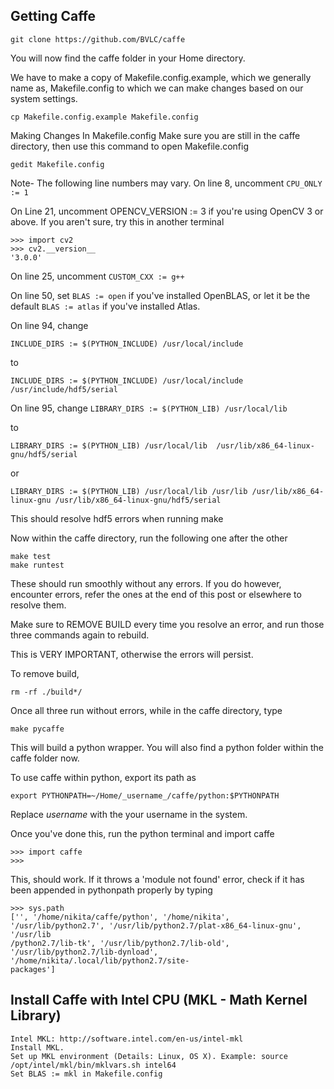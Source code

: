 ## Getting Caffe
```git clone https://github.com/BVLC/caffe```

You will now find the caffe folder in your Home directory.

We have to make a copy of Makefile.config.example, which we generally name as, Makefile.config to which we can make changes based on our system settings.

```cd caffe
cp Makefile.config.example Makefile.config
```
Making Changes In Makefile.config
Make sure you are still in the caffe directory, then use this command to open Makefile.config

```gedit Makefile.config```

Note- The following line numbers may vary.
On line 8, uncomment ```CPU_ONLY := 1```

On Line 21, uncomment OPENCV_VERSION := 3 if you're using OpenCV 3 or above. If you aren't sure, try this in another terminal

```$ python
>>> import cv2
>>> cv2.__version__
'3.0.0' 
```

On line 25, uncomment ```CUSTOM_CXX := g++```

On line 50, set ```BLAS := open``` if you've installed OpenBLAS, or let it be the default ```BLAS := atlas``` if you've installed Atlas.

On line 94, change

```INCLUDE_DIRS := $(PYTHON_INCLUDE) /usr/local/include```

to

```INCLUDE_DIRS := $(PYTHON_INCLUDE) /usr/local/include  /usr/include/hdf5/serial ```

On line 95, change
```LIBRARY_DIRS := $(PYTHON_LIB) /usr/local/lib```

to

```LIBRARY_DIRS := $(PYTHON_LIB) /usr/local/lib  /usr/lib/x86_64-linux-gnu/hdf5/serial```

or

```LIBRARY_DIRS := $(PYTHON_LIB) /usr/local/lib /usr/lib /usr/lib/x86_64-linux-gnu /usr/lib/x86_64-linux-gnu/hdf5/serial```

This should resolve hdf5 errors when running make

Now within the caffe directory, run the following one after the other

```make all
make test
make runtest
```


These should run smoothly without any errors. If you do however, encounter errors, refer the ones at the end of this post or elsewhere to resolve them.

Make sure to REMOVE BUILD every time you resolve an error, and run those three commands again to rebuild.

This is VERY IMPORTANT, otherwise the errors will persist.

To remove build,

```rm -rf ./build*/```

Once all three run without errors, while in the caffe directory, type

```make pycaffe```

This will build a python wrapper. You will also find a python folder within the caffe folder now.

To use caffe within python, export its path as

```export PYTHONPATH=~/Home/_username_/caffe/python:$PYTHONPATH```

Replace _username_ with the your username in the system.

Once you've done this, run the python terminal and import caffe

```
>>> import caffe
>>>
```
This, should work. If it throws a 'module not found' error, check if it has been appended in pythonpath properly by typing

```>>> import sys
>>> sys.path
['', '/home/nikita/caffe/python', '/home/nikita', '/usr/lib/python2.7', '/usr/lib/python2.7/plat-x86_64-linux-gnu', '/usr/lib
/python2.7/lib-tk', '/usr/lib/python2.7/lib-old', '/usr/lib/python2.7/lib-dynload', '/home/nikita/.local/lib/python2.7/site-
packages']
```

## Install Caffe with Intel CPU (MKL - Math Kernel Library)

```
Intel MKL: http://software.intel.com/en-us/intel-mkl
Install MKL.
Set up MKL environment (Details: Linux, OS X). Example: source /opt/intel/mkl/bin/mklvars.sh intel64
Set BLAS := mkl in Makefile.config
```

